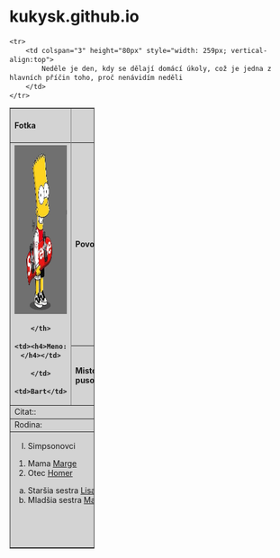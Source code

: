 # kukysk.github.io

<!DOCTYPE html>
<html>
<head>
<title>Page Title</title>
</head>
<body>



<table style="width:30%" border="1" bgcolor="#D3D3D3">


  <tr>
    <td style="width:50%"><h4>Fotka</h4></td>
    <th colspan="2">Osobni udaje</th>
  </tr>


<tr>
    <th height="20px" rowspan="3">
      <img src="bart.jpg" width="300px" height="300px">

    </th>
    
    <td><h4>Meno:</h4></td>

    </td>

	<td>Bart</td>
</tr>
<tr>
    <td><h4>Povoláni:</h4></td>
	<td>Zapalkár</td>
  </tr>
  <tr>
    <td><h4>Misto pusobnosti:<h4></td>
	<td height="100px"td align="center">Springfield:</td>
  </tr>

  <tr>
  	<td colspan="3">Citat::</td>
  </tr>



  <tr>
   
    <tr>
        <td colspan="3" height="80px" style="width: 259px; vertical-align:top">
            Neděle je den, kdy se dělají domácí úkoly, což je jedna z hlavních příčin toho, proč nenávidím neděli
        </td>
    </tr>

  </tr>

  <tr>
  	<td colspan="3">Rodina:</td>
  </tr>


  <tr>

   <td colspan="3" height="200px" style="width: 259px; vertical-align:top">
       
<ol type="I">
<li>Simpsonovci</li>  
</ol>
<ol>
<li>Mama <a href="url"> Marge</a> </li>
<li>Otec <a href="url"> Homer</a></li>
</ol>
<ol type="a">
<li>Staršia sestra <a href="url">Lisa</a></li>
<li>Mladšia sestra <a href="url">Maggy</a></li>
</ol>







  </tr>

  

</table>

</body>
</html>
